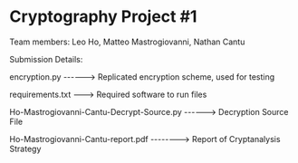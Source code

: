# Cryptography Project #1

Team members: Leo Ho, Matteo Mastrogiovanni, Nathan Cantu

Submission Details: 

encryption.py ------> Replicated encryption scheme, used for testing

requirements.txt ---> Required software to run files 

Ho-Mastrogiovanni-Cantu-Decrypt-Source.py ------> Decryption Source File

Ho-Mastrogiovanni-Cantu-report.pdf --------> Report of Cryptanalysis Strategy
